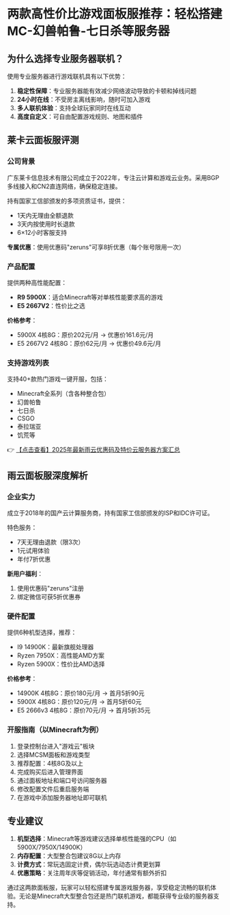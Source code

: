 # 两款高性价比游戏面板服推荐：轻松搭建MC-幻兽帕鲁-七日杀等服务器

## 为什么选择专业服务器联机？

使用专业服务器进行游戏联机具有以下优势：

1. **稳定性保障**：专业服务器能有效减少网络波动导致的卡顿和掉线问题
2. **24小时在线**：不受房主离线影响，随时可加入游戏
3. **多人联机体验**：支持全球玩家同时在线互动
4. **高度自定义**：可自由配置游戏规则、地图和插件

## 莱卡云面板服评测

### 公司背景
广东莱卡信息技术有限公司成立于2022年，专注云计算和游戏云业务。采用BGP多线接入和CN2直连网络，确保稳定连接。

持有国家工信部颁发的多项资质证书，提供：
- 1天内无理由全额退款
- 3天内按使用时长退款
- 6×12小时客服支持

**专属优惠**：使用优惠码"zeruns"可享8折优惠（每个账号限用一次）

### 产品配置
提供两种高性能配置：
- **R9 5900X**：适合Minecraft等对单核性能要求高的游戏
- **E5 2667V2**：性价比之选

**价格参考**：
- 5900X 4核8G：原价202元/月 → 优惠价161.6元/月
- E5 2667V2 4核8G：原价62元/月 → 优惠价49.6元/月

### 支持游戏列表
支持40+款热门游戏一键开服，包括：
- Minecraft全系列（含各种整合包）
- 幻兽帕鲁
- 七日杀
- CSGO
- 泰拉瑞亚
- 饥荒等

👉 [【点击查看】2025年最新雨云优惠码及特价云服务器方案汇总](https://bit.ly/RainYun)

## 雨云面板服深度解析

### 企业实力
成立于2018年的国产云计算服务商，持有国家工信部颁发的ISP和IDC许可证。

特色服务：
- 7天无理由退款（限3次）
- 1元试用体验
- 年付7折优惠

**新用户福利**：
1. 使用优惠码"zeruns"注册
2. 绑定微信可获5折优惠券

### 硬件配置
提供6种机型选择，推荐：
- I9 14900K：最新旗舰处理器
- Ryzen 7950X：高性能AMD方案
- Ryzen 5900X：性价比AMD选择

**价格参考**：
- 14900K 4核8G：原价180元/月 → 首月5折90元
- 5900X 4核8G：原价120元/月 → 首月5折60元
- E5 2666v3 4核8G：原价70元/月 → 首月5折35元

### 开服指南（以Minecraft为例）
1. 登录控制台进入"游戏云"板块
2. 选择MCSM面板和游戏类型
3. 推荐配置：4核8G及以上
4. 完成购买后进入管理界面
5. 通过面板地址和端口号访问服务器
6. 修改配置文件后重启服务端
7. 在游戏中添加服务器地址即可联机

## 专业建议
1. **机型选择**：Minecraft等游戏建议选择单核性能强的CPU（如5900X/7950X/14900K）
2. **内存配置**：大型整合包建议8G以上内存
3. **计费方式**：常玩选固定计费，偶尔玩选动态计费更划算
4. **优惠策略**：关注周年庆等促销活动，年付通常有额外折扣

通过这两款面板服，玩家可以轻松搭建专属游戏服务器，享受稳定流畅的联机体验。无论是Minecraft大型整合包还是热门联机游戏，都能获得专业级的服务器支持。